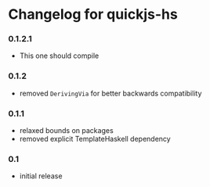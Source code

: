 # Changelog for quickjs-hs

### 0.1.2.1

* This one should compile

### 0.1.2

* removed `DerivingVia` for better backwards compatibility

### 0.1.1

* relaxed bounds on packages
* removed explicit TemplateHaskell dependency

### 0.1

* initial release